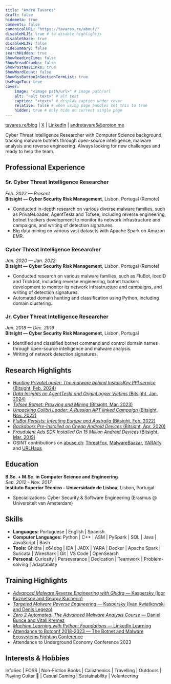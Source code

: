 ```yaml
---
title: "André Tavares"
draft: false
hidemeta: true
comments: false
canonicalURL: "https://tavares.re/about/"
disableHLJS: true # to disable highlightjs
disableShare: true
disableHLJS: false
hideSummary: false
searchHidden: true
ShowReadingTime: false
ShowBreadCrumbs: false
ShowPostNavLinks: true
ShowWordCount: false
ShowRssButtonInSectionTermList: true
UseHugoToc: true
cover:
    image: "<image path/url>" # image path/url
    alt: "<alt text>" # alt text
    caption: "<text>" # display caption under cover
    relative: false # when using page bundles set this to true
    hidden: true # only hide on current single page
---
```


[tavares.re/blog](https://tavares.re/) | [X](https://x.com/andretavare5) | [LinkedIn](https://www.linkedin.com/in/andretavare5) | andretavare5@proton.me

Cyber Threat Intelligence Researcher with Computer Science background, tracking malware botnets through open-source intelligence, malware analysis and reverse engineering. Always looking for new challenges and ready to help the team.

## Professional Experience

### Sr. Cyber Threat Intelligence Researcher  
*Feb. 2022 — Present*  
**Bitsight — Cyber Security Risk Management**, Lisbon, Portugal (Remote)

- Conducted in-depth research on various diverse malware families, such as PrivateLoader, AgentTesla and Tofsee, including reverse engineering, botnet trackers development to monitor its network infrastructure and campaigns, and writing of detection signatures.
- Big data mining on various vast datasets with Apache Spark on Amazon EMR.

### Cyber Threat Intelligence Researcher  
*Jan. 2020 — Jan. 2022*  
**Bitsight — Cyber Security Risk Management**, Lisbon, Portugal (Remote)

- Conducted research on various malware families, such as FluBot, IcedID and Trickbot, including reverse engineering, botnet trackers development to monitor its network infrastructure and campaigns, and writing of detection signatures.
- Automated domain hunting and classification using Python, including domain clustering.

### Jr. Cyber Threat Intelligence Researcher  
*Jan. 2018 — Dec. 2019*  
**Bitsight — Cyber Security Risk Management**, Lisbon, Portugal

- Identified and classified botnet command and control domain names through open-source intelligence and malware analysis.
- Writing of network detection signatures.

## Research Highlights

- [*Hunting PrivateLoader: The malware behind InstallsKey PPI service* (Bitsight, Feb. 2024)](https://www.bitsight.com/blog/hunting-privateloader-malware-behind-installskey-ppi-service)
- [*Data Insights on AgentTesla and OriginLogger Victims* (Bitsight, Jan. 2024)](https://www.bitsight.com/blog/data-insights-agenttesla-and-originlogger-victims)
- [*Tofsee Botnet: Proxying and Mining* (Bitsight, Mar. 2023)](https://www.bitsight.com/blog/tofsee-botnet-proxying-and-mining)
- [*Unpacking Colibri Loader: A Russian APT linked Campaign* (Bitsight, Nov. 2022)](https://www.bitsight.com/blog/unpacking-colibri-loader-russian-apt-linked-campaign)
- [*FluBot Persists: Infecting Europe and Australia* (Bitsight, Feb. 2022)](https://www.bitsight.com/blog/flubot-malware-persists-most-prevalent-germany-and-spain)
- [*Backdoors Pre-Installed on Cheap Android Devices* (Bitsight, Apr. 2020)](https://www.bitsight.com/blog/pre-installed-android-threats-data-insights)
- [*Fraudulent Ads SDK Installed On 15 Million Android Devices* (Bitsight, Mar. 2019)](https://tavares.re/fraudulent-ads-sdk-installed-on-15-million-android-devices/)
- OSINT contributions on [abuse.ch](https://abuse.ch/): [ThreatFox](https://threatfox.abuse.ch/user/22597/), [MalwareBaazar](https://bazaar.abuse.ch/user/1024/), [YARAify](https://yaraify.abuse.ch/user/6993/) and [URLHaus](https://urlhaus.abuse.ch/user/2726/)

## Education

**B.Sc. + M.Sc. in Computer Science and Engineering**  
*Sep. 2012 - Nov. 2017*  
**Instituto Superior Técnico – Universidade de Lisboa**, Lisbon, Portugal

- Specializations: Cyber Security & Software Engineering (Erasmus @ Universiteit van Amsterdam)

## Skills

- **Languages:** Portuguese | English | Spanish
- **Computer Languages:** Python | C++ | ASM | PySpark | SQL | Java | JavaScript | Bash
- **Tools:** Ghidra | x64dbg | IDA | JADX | YARA | Docker | Apache Spark | Suricata | Wireshark | Git | VS Code | OpenSearch
- **Personal:** Curiosity | Perseverance | Dedication | Teamwork | Problem-solving | Adaptability

## Training Highlights

- [*Advanced Malware Reverse Engineering with Ghidra* — Kaspersky (Igor Kuznetsov and Georgy Kucherin)](https://kaspersky-xtraining.com/course/advanced-malware-reverse-engineering-with-ghidra)
- [*Targeted Malware Reverse Engineering* — Kaspersky (Ivan Kwiatkowski and Denis Legezo)](https://kaspersky-xtraining.com/course/targeted-malware-reverse-engineering)
- [*Zero 2 Automated: The Advanced Malware Analysis Course* — Daniel Bunce and Vitali Kremez](https://courses.zero2auto.com/adv-malware-analysis-course)
- [*Machine Learning with Python: Foundations* — LinkedIn Learning](https://www.linkedin.com/learning/certificates/b5271897a5c4849067a2e03cc8d8e194812377247e77a7417d33c19d17998dd1)
- [Attendance to Botconf 2018-2023 — The Botnet and Malware Ecosystems Fighting Conference](https://www.botconf.eu/)
- Attendance to Underground Economy Conference 2023

## Interests & Hobbies

InfoSec | FOSS | Non-Fiction Books | Calisthenics | Travelling | Outdoors | Playing Guitar 🤘 | Casual Gaming | Sustainability | Volunteering
